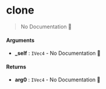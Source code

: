 # clone

> No Documentation 🚧

#### Arguments

- **\_self** : `IVec4` \- No Documentation 🚧

#### Returns

- **arg0** : `IVec4` \- No Documentation 🚧